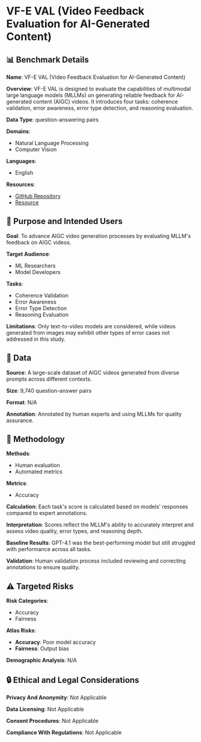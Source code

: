 # VF-E VAL (Video Feedback Evaluation for AI-Generated Content)

## 📊 Benchmark Details

**Name**: VF-E VAL (Video Feedback Evaluation for AI-Generated Content)

**Overview**: VF-E VAL is designed to evaluate the capabilities of multimodal large language models (MLLMs) on generating reliable feedback for AI-generated content (AIGC) videos. It introduces four tasks: coherence validation, error awareness, error type detection, and reasoning evaluation.

**Data Type**: question-answering pairs

**Domains**:
- Natural Language Processing
- Computer Vision

**Languages**:
- English

**Resources**:
- [GitHub Repository](https://github.com/songtingyu/VF-Eval)
- [Resource](https://huggingface.co/datasets/songtingyu/VF-Eval)

## 🎯 Purpose and Intended Users

**Goal**: To advance AIGC video generation processes by evaluating MLLM's feedback on AIGC videos.

**Target Audience**:
- ML Researchers
- Model Developers

**Tasks**:
- Coherence Validation
- Error Awareness
- Error Type Detection
- Reasoning Evaluation

**Limitations**: Only text-to-video models are considered, while videos generated from images may exhibit other types of error cases not addressed in this study.

## 💾 Data

**Source**: A large-scale dataset of AIGC videos generated from diverse prompts across different contexts.

**Size**: 9,740 question-answer pairs

**Format**: N/A

**Annotation**: Annotated by human experts and using MLLMs for quality assurance.

## 🔬 Methodology

**Methods**:
- Human evaluation
- Automated metrics

**Metrics**:
- Accuracy

**Calculation**: Each task's score is calculated based on models' responses compared to expert annotations.

**Interpretation**: Scores reflect the MLLM's ability to accurately interpret and assess video quality, error types, and reasoning depth.

**Baseline Results**: GPT-4.1 was the best-performing model but still struggled with performance across all tasks.

**Validation**: Human validation process included reviewing and correcting annotations to ensure quality.

## ⚠️ Targeted Risks

**Risk Categories**:
- Accuracy
- Fairness

**Atlas Risks**:
- **Accuracy**: Poor model accuracy
- **Fairness**: Output bias

**Demographic Analysis**: N/A

## 🔒 Ethical and Legal Considerations

**Privacy And Anonymity**: Not Applicable

**Data Licensing**: Not Applicable

**Consent Procedures**: Not Applicable

**Compliance With Regulations**: Not Applicable
